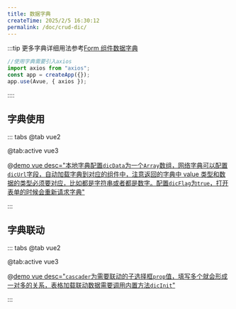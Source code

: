 ```yaml
---
title: 数据字典
createTime: 2025/2/5 16:30:12
permalink: /doc/crud-dic/
---
```

:::tip
更多字典详细用法参考[Form 组件数据字典](/form/form-dic.html)

```js
//使用字典需要引入axios
import axios from "axios";
const app = createApp({});
app.use(Avue, { axios });
```

::::

## 字典使用

::: tabs
@tab vue2

@tab:active vue3

@[demo vue  desc="本地字典配置`dicData`为一个`Array`数组，网络字典可以配置`dicUrl`字段，自动加载字典到对应的组件中，注意返回的字典中 value 类型和数据的类型必须要对应，比如都是字符串或者都是数字。配置`dicFlag`为`true`，打开表单的时候会重新请求字典"](../../../examples/crud/crud-dic/base.vue)

:::

## 字典联动

::: tabs
@tab vue2

@tab:active vue3

@[demo vue  desc="`cascader`为需要联动的子选择框`prop`值，填写多个就会形成一对多的关系，表格加载联动数据需要调用内置方法`dicInit`"](../../../examples/crud/crud-dic/cascader.vue)

:::
